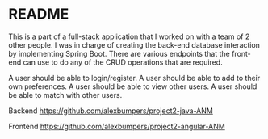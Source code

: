 # README

This is a part of a full-stack application that I worked on with a team of 2 other people. I was in charge of creating the back-end database interaction by implementing Spring Boot. There are various endpoints that the front-end can use to do any of the CRUD operations that are required.

A user should be able to login/register.
A user should be able to add to their own preferences.
A user should be able to view other users.
A user should be able to match with other users.

Backend
https://github.com/alexbumpers/project2-java-ANM

Frontend
https://github.com/alexbumpers/project2-angular-ANM
